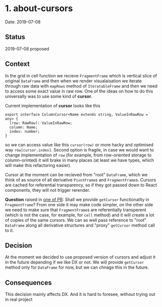 # 1. about-cursors

Date: 2019-07-08

## Status

2019-07-08 proposed

## Context

In the grid in cell function we recieve `FragmentFrame` which is vertical slice of original `DataFrame` and then when we render visualaisation we iterate through raw data with `mapRows` method of `IteratableFrame` and then we need to access some exact value in raw row. One of the ideas on how to do this universally was to use some kind of **cursor**.

Current implementation of **cursor** looks like this

```tsx
export interface ColumnCursor<Name extends string, ValueInRawRow = any> {
  (row: RawRow): ValueInRawRow;
  column: Name;
  index: number;
}
```

so we can access value like this `cursor(row)` or more hacky and optimised way `row[cursor.index]`. Second option is fragile, in case we would want to change implementation of `row` (for example, from row-oriented storage to column-orinted) it will brake in many places (at least we have types, which will make this refactoring easier).

Cursor at the moment can be recieved from "root" `DataFrame`, which we think of as source of all derivative `PivotFrame`s and `FragmentFrame`s. Cursors are cached for referential transparency, so if they got passed down to React components, they will not trigger rerender.

**Question** raised in [one of PR](https://github.com/contiamo/operational-visualizations/pull/70/files#diff-2044c7c7ba6c3fbf04dd49cf3cfa68b9R38): Shall we provide `getCursor` functionality in `FragmentFrame`? From one side it may make code simpler, on the other side we need to make sure that `FragmentFrame`s are referentially transperent (which is not the case, for example, for `cell` method) and it will create a lot of copies of the same cursors. We can as well pass reference to "root" `DataFrame` along all derivative structures and "proxy" `getCursor` method call to it.

## Decision

At the moment we decided to use proposed version of cursors and adjust it in the future depending if we like DX or not. We will provide `getCursor` method only for `DataFrame` for now, but we can chnage this in the future.

## Consequences

This decision mainly affects DX. And it is hard to foresee, without trying out in real project
